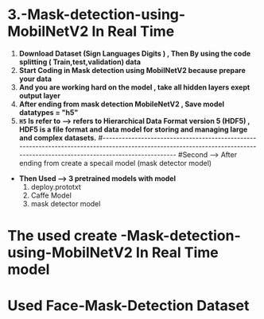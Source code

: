 # 3.-Mask-detection-using-MobilNetV2 In Real Time 
1. **Download Dataset (Sign Languages Digits ) , Then By using the code splitting ( Train,test,validation) data**
2. **Start Coding in Mask detection using MobilNetV2 because prepare your data**
3. **And you are working hard on the model , take all hidden layers exept output layer**
4. **After ending from mask detection MobileNetV2 , Save model datatypes = "h5"**
5. **`H5` Is refer to --> refers to Hierarchical Data Format version 5 (HDF5) , HDF5 is a file format and data model for storing and managing large and complex datasets.**
#---------------------------------------------------------------------------------------------------------------------------------------------------------------------------
#Second --> After ending from create a specail model (mask detector model)
* **Then Used --> 3 pretrained models with model**
  1. deploy.prototxt
  2. Caffe Model
  3. mask detector model
# The used create -Mask-detection-using-MobilNetV2 In Real Time model 
# Used Face-Mask-Detection Dataset
